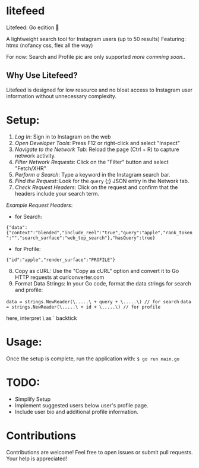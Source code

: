 # litefeed
Litefeed: Go edition 🐹

A lightweight search tool for Instagram users (up to 50 results)
Featuring: htmx (nofancy css, flex all the way)

For now: Search and Profile pic are only supported
*more comming soon..*

## Why Use Litefeed?
Litefeed is designed for low resource and no bloat access to Instagram user information without unnecessary complexity.

# Setup:

1. *Log In*: Sign in to Instagram on the web
2. *Open Developer Tools*: Press F12 or right-click and select "Inspect"
3. *Navigate to the Network Tab*: Reload the page (Ctrl + R) to capture network activity.
4. *Filter Network Requests*: Click on the "Filter" button and select "Fetch/XHR"
5. *Perform a Search*: Type a keyword in the Instagram search bar.
6. *Find the Request*: Look for the `query` {;} JSON entry in the Network tab.
7. *Check Request Headers*: Click on the request and confirm that the headers include your search term.


*Example Request Headers*: 
- for Search:
  
`{"data":{"context":"blended","include_reel":"true","query":"apple","rank_token":"","search_surface":"web_top_search"},"hasQuery":true}`

- for Profile:
  
`{"id":"apple","render_surface":"PROFILE"}` 


8. Copy as cURL: Use the "Copy as cURL" option and convert it to Go HTTP requests at curlconverter.com
9. Format Data Strings: In your Go code, format the data strings for search and profile:

`data = strings.NewReader(\.....\ + query + \.....\) // for search`
`data = strings.NewReader(\.....\ + id + \.....\) // for profile`

here, interpret \ as ` backtick

# Usage:
Once the setup is complete, run the application with:
`$ go run main.go`


# TODO:
- Simplify Setup
- Implement suggested users below user's profile page.
- Include user bio and additional profile information.

# Contributions
Contributions are welcome! Feel free to open issues or submit pull requests. Your help is appreciated!
